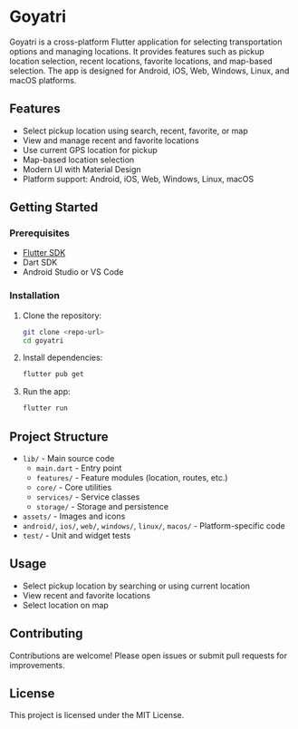# Goyatri

Goyatri is a cross-platform Flutter application for selecting transportation options and managing locations. It provides features such as pickup location selection, recent locations, favorite locations, and map-based selection. The app is designed for Android, iOS, Web, Windows, Linux, and macOS platforms.

## Features

- Select pickup location using search, recent, favorite, or map
- View and manage recent and favorite locations
- Use current GPS location for pickup
- Map-based location selection
- Modern UI with Material Design
- Platform support: Android, iOS, Web, Windows, Linux, macOS

## Getting Started

### Prerequisites

- [Flutter SDK](https://flutter.dev/docs/get-started/install)
- Dart SDK
- Android Studio or VS Code

### Installation

1. Clone the repository:
   ```sh
   git clone <repo-url>
   cd goyatri
   ```
2. Install dependencies:
   ```sh
   flutter pub get
   ```
3. Run the app:
   ```sh
   flutter run
   ```

## Project Structure

- `lib/` - Main source code
  - `main.dart` - Entry point
  - `features/` - Feature modules (location, routes, etc.)
  - `core/` - Core utilities
  - `services/` - Service classes
  - `storage/` - Storage and persistence
- `assets/` - Images and icons
- `android/`, `ios/`, `web/`, `windows/`, `linux/`, `macos/` - Platform-specific code
- `test/` - Unit and widget tests

## Usage

- Select pickup location by searching or using current location
- View recent and favorite locations
- Select location on map

## Contributing

Contributions are welcome! Please open issues or submit pull requests for improvements.

## License

This project is licensed under the MIT License.
